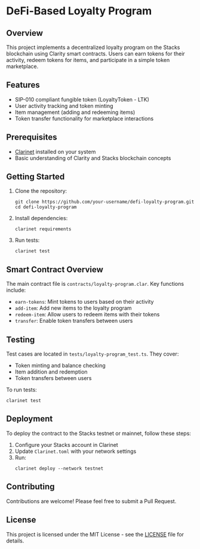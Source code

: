 # DeFi-Based Loyalty Program

## Overview
This project implements a decentralized loyalty program on the Stacks blockchain using Clarity smart contracts. Users can earn tokens for their activity, redeem tokens for items, and participate in a simple token marketplace.

## Features
- SIP-010 compliant fungible token (LoyaltyToken - LTK)
- User activity tracking and token minting
- Item management (adding and redeeming items)
- Token transfer functionality for marketplace interactions

## Prerequisites
- [Clarinet](https://github.com/hirosystems/clarinet) installed on your system
- Basic understanding of Clarity and Stacks blockchain concepts

## Getting Started
1. Clone the repository:
   ```
   git clone https://github.com/your-username/defi-loyalty-program.git
   cd defi-loyalty-program
   ```

2. Install dependencies:
   ```
   clarinet requirements
   ```

3. Run tests:
   ```
   clarinet test
   ```

## Smart Contract Overview
The main contract file is `contracts/loyalty-program.clar`. Key functions include:

- `earn-tokens`: Mint tokens to users based on their activity
- `add-item`: Add new items to the loyalty program
- `redeem-item`: Allow users to redeem items with their tokens
- `transfer`: Enable token transfers between users

## Testing
Test cases are located in `tests/loyalty-program_test.ts`. They cover:

- Token minting and balance checking
- Item addition and redemption
- Token transfers between users

To run tests:
```
clarinet test
```

## Deployment
To deploy the contract to the Stacks testnet or mainnet, follow these steps:

1. Configure your Stacks account in Clarinet
2. Update `Clarinet.toml` with your network settings
3. Run:
   ```
   clarinet deploy --network testnet
   ```

## Contributing
Contributions are welcome! Please feel free to submit a Pull Request.

## License
This project is licensed under the MIT License - see the [LICENSE](LICENSE) file for details.
